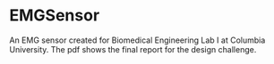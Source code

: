 # EMGSensor
An EMG sensor created for Biomedical Engineering Lab I at Columbia University. The pdf shows the final report for the design challenge.

